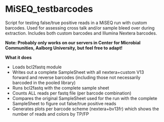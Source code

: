 # MiSEQ_testbarcodes
Script for testing false/true positive reads in a MiSEQ run with custom barcodes. Used for assessing cross talk and/or sample bleed over during extraction. Includes both custom barcodes and Illumina Nextera barcodes.

**Note: Probably only works on our servers in Center for Microbial Communities, Aalborg University, but feel free to adapt!**

**What it does**
 - Loads bcl2fastq module
 - Writes out a complete SampleSheet with all nextera+custom V13 forward and reverse barcodes (including those not necessarily barcoded in the pooled library)
 - Runs bcl2fastq with the complete sample sheet
 - Counts ALL reads per fastq file (per barcode combination)
 - Compares the original SampleSheet used for the run with the complete SampleSheet to figure out false/true positive reads
 - Generates plots per barcode scheme (nextera+bv13fr) which shows the number of reads and colors by TP/FP
